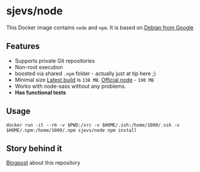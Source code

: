 # sjevs/node

This Docker image contains `node` and `npm`. It is based on [Debian from Google](https://hub.docker.com/r/google/debian/)

## Features
* Supports private Git repositories
* Non-root execution
* boosted via shared `.npm` folder - actually just at tip here ;)
* Minimal size [Latest build](https://hub.docker.com/r/sjevs/node/tags/) is `138 MB`. [Official node](https://hub.docker.com/r/library/node/tags/) - `190 MB`
* Works with node-sass without any problems.
* **Has functional tests**

## Usage

```
docker run -it --rm -v $PWD:/src -v $HOME/.ssh:/home/1000/.ssh -v $HOME/.npm:/home/1000/.npm sjevs/node npm install
```

## Story behind it

[Blogpost](http://docker-blog.jevsejev.io/2016/06/08/docker-minimal-image-with-private-git-repositories/) about this repository

